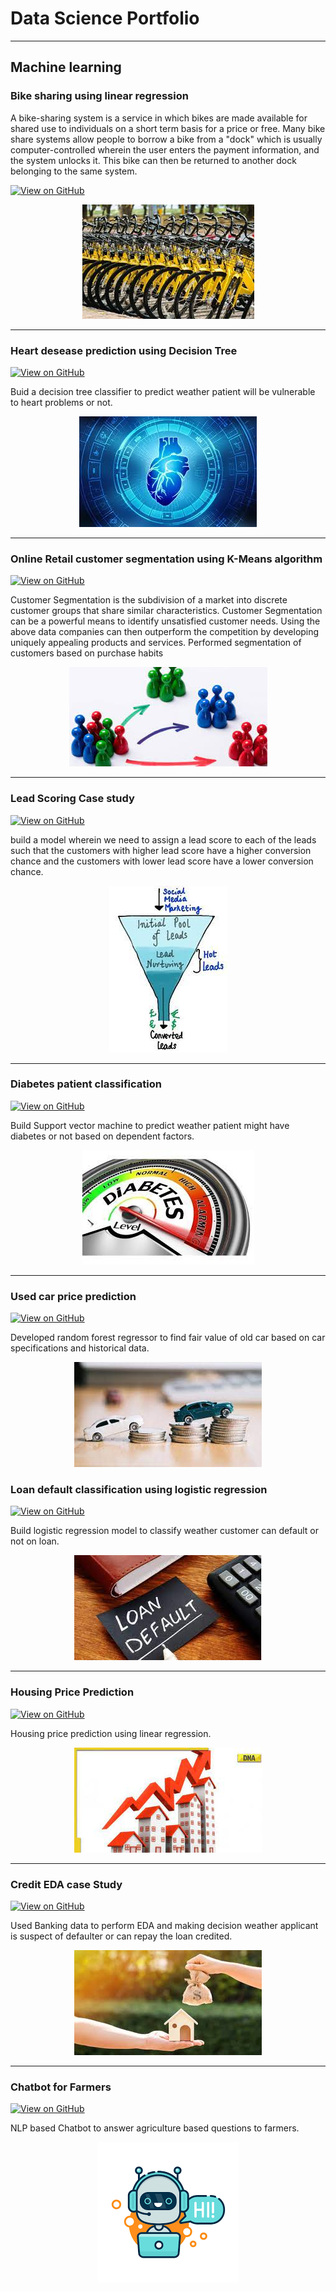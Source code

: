 # Data Science Portfolio
---
## Machine learning

### Bike sharing using linear regression

A bike-sharing system is a service in which bikes are made available for shared use to individuals on a short term basis for a price or free. Many bike share systems allow people to borrow a bike from a "dock" which is usually computer-controlled wherein the user enters the payment information, and the system unlocks it. This bike can then be returned to another dock belonging to the same system.

[![View on GitHub](https://img.shields.io/badge/GitHub-View_on_GitHub-blue?logo=GitHub)](https://github.com/sajankedia/fraud_detection)

<center><img src="assets/img/Bike.jpg"/></center>

---
### Heart desease prediction using Decision Tree

[![View on GitHub](https://img.shields.io/badge/GitHub-View_on_GitHub-blue?logo=GitHub)](https://github.com/sajankedia/Financial-Models-Numerical-Methods)

Buid a decision tree classifier to predict weather patient will be vulnerable to heart problems or not.

<center><img src="assets/img/heartjpg.jpg"/></center>

---
### Online Retail customer segmentation using K-Means algorithm

[![View on GitHub](https://img.shields.io/badge/GitHub-View_on_GitHub-blue?logo=GitHub)](https://github.com/sajankedia/LSTM-Neural-Network-for-Time-Series-Prediction)

Customer Segmentation is the subdivision of a market into discrete customer groups that share similar characteristics. Customer Segmentation can be a powerful means to identify unsatisfied customer needs. Using the above data companies can then outperform the competition by developing uniquely appealing products and services.
Performed segmentation of customers based on purchase habits

<center><img src="assets/img/retail.jpg"/></center>

---
### Lead Scoring Case study

[![View on GitHub](https://img.shields.io/badge/GitHub-View_on_GitHub-blue?logo=GitHub)](https://github.com/sajankedia/cnn-text-classification-tf#readme)

build a model wherein we need to assign a lead score to each of the leads such that the customers with higher lead score have a higher conversion chance and the customers with lower lead score have a lower conversion chance.
<center><img src="assets/img/lead.jpg"/></center>

---
### Diabetes patient classification

[![View on GitHub](https://img.shields.io/badge/GitHub-View_on_GitHub-blue?logo=GitHub)](https://github.com/maheshkankar/DataScience-Projects/tree/main/Dibetes_prediction)

Build Support vector machine to predict weather patient might have diabetes or not based on dependent factors.

<center><img src="assets/img/diabetes.jpg"/></center>

---
### Used car price prediction

[![View on GitHub](https://img.shields.io/badge/GitHub-View_on_GitHub-blue?logo=GitHub)](https://github.com/sajankedia/LSTM-Human-Activity-Recognition)

Developed random forest regressor to find fair value of old car based on car specifications and historical data.
<center><img src="assets/img/car.jpg"/></center>


### Loan default classification using logistic regression

[![View on GitHub](https://img.shields.io/badge/GitHub-View_on_GitHub-blue?logo=GitHub)](https://github.com/sajankedia/awesome-machine-learning)

Build logistic regression model to classify weather customer can default or not on loan.

<center><img src="assets/img/loan.jpg"/></center>

---
### Housing Price Prediction

[![View on GitHub](https://img.shields.io/badge/GitHub-View_on_GitHub-blue?logo=GitHub)](https://github.com/sajankedia/CNNGestureRecognizer)

Housing price prediction using linear regression.

<center><img src="assets/img/housing.jpg"/></center>

---
### Credit EDA case Study

[![View on GitHub](https://img.shields.io/badge/GitHub-View_on_GitHub-blue?logo=GitHub)](https://github.com/sajankedia/LSTM-Human-Activity-Recognition)

Used Banking data to perform EDA and making decision weather applicant is suspect of defaulter or can repay the loan credited.
<center><img src="assets/img/crediteda.jpg"/></center>

---
### Chatbot for Farmers

[![View on GitHub](https://img.shields.io/badge/GitHub-View_on_GitHub-blue?logo=GitHub)](https://github.com/sajankedia/LSTM-Human-Activity-Recognition)

NLP based Chatbot to answer agriculture based questions to farmers.
<center><img src="assets/img/chatbot.png"/></center>
